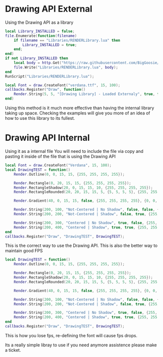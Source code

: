 # Drawing API External
Using the Drawing API as a library
```lua
local Library_INSTALLED = false;
file.Enumerate(function(filename)
    if filename == "Libraries/RENDERLibrary.lua" then
        Library_INSTALLED = true;
    end;
end)
if not Library_INSTALLED then
    local body = http.Get("https://raw.githubusercontent.com/BigGoosie/Aimware-Luas/main/Drawing-API.lua");
    file.Write("Libraries/RENDERLibrary.lua", body);
end
RunScript("Libraries/RENDERLibrary.lua");

local Font = draw.CreateFont("verdana.ttf", 15, 100);
callbacks.Register("Draw", function()
    Render.String(5, 5, "[Drawing Library] - Loaded Externaly", true, false, {255, 255, 255, 255}, Font);
end)
```
Using this method is it much more effective than having the internal library taking up space.
Checking the examples will give you more of an idea of how to use this library to its fullest.

# Drawing API Internal
Using it as a internal file
You will need to include the file via copy and pasting it inside of the file that is using the Drawing API
```lua
local Font = draw.CreateFont("Verdana", 15, 100);
local DrawingTEST = function()
    Render.Outline(0, 0, 15, 15, {255, 255, 255, 255});

    Render.Rectangle(0, 20, 15, 15, {255, 255, 255, 255});
    Render.RectangleShadow(20, 0, 15, 15, 10, {255, 255, 255, 255});
    Render.RectangleRounded(20, 20, 15, 15, 5, {5, 5, 5, 5}, {255, 255, 255, 255});

    Render.Gradient(40, 0, 15, 15, false, {255, 255, 255, 255}, {0, 0, 0, 0});

    Render.String(200, 100, "Not-Centered | No Shadow", false, false, {255, 255, 255, 255}, Font);
    Render.String(200, 200, "Not-Centered | Shadow", false, true, {255, 255, 255, 255}, Font);

    Render.String(200, 300, "Centered | No Shadow", true, false, {255, 255, 255, 255}, Font);
    Render.String(200, 400, "Centered | Shadow", true, true, {255, 255, 255, 255}, Font);
end
callbacks.Register("Draw", "DrawingTEST", DrawingTEST);
```
This is the correct way to use the Drawing API.
This is also the better way to maintain good FPS

```lua
local DrawingTEST = function()
    Render.Outline(0, 0, 15, 15, {255, 255, 255, 255});

    Render.Rectangle(0, 20, 15, 15, {255, 255, 255, 255});
    Render.RectangleShadow(20, 0, 15, 15, 10, {255, 255, 255, 255});
    Render.RectangleRounded(20, 20, 15, 15, 5, {5, 5, 5, 5}, {255, 255, 255, 255});

    Render.Gradient(40, 0, 15, 15, false, {255, 255, 255, 255}, {0, 0, 0, 0});

    Render.String(200, 100, "Not-Centered | No Shadow", false, false, {255, 255, 255, 255}, draw.CreateFont("Verdana", 15, 100));
    Render.String(200, 200, "Not-Centered | Shadow", false, true, {255, 255, 255, 255}, draw.CreateFont("Verdana", 15, 100));

    Render.String(200, 300, "Centered | No Shadow", true, false, {255, 255, 255, 255}, draw.CreateFont("Verdana", 15, 100));
    Render.String(200, 400, "Centered | Shadow", true, true, {255, 255, 255, 255}, draw.CreateFont("Verdana", 15, 100));
end
callbacks.Register("Draw", "DrawingTEST", DrawingTEST);
```
This is how you lose fps, re-defining the font will cause fps drops.

Its a really simple libray to use if you need anymore assistence please make a ticket.
